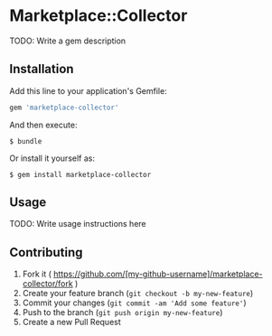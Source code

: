 # Marketplace::Collector

TODO: Write a gem description

## Installation

Add this line to your application's Gemfile:

```ruby
gem 'marketplace-collector'
```

And then execute:

    $ bundle

Or install it yourself as:

    $ gem install marketplace-collector

## Usage

TODO: Write usage instructions here

## Contributing

1. Fork it ( https://github.com/[my-github-username]/marketplace-collector/fork )
2. Create your feature branch (`git checkout -b my-new-feature`)
3. Commit your changes (`git commit -am 'Add some feature'`)
4. Push to the branch (`git push origin my-new-feature`)
5. Create a new Pull Request
